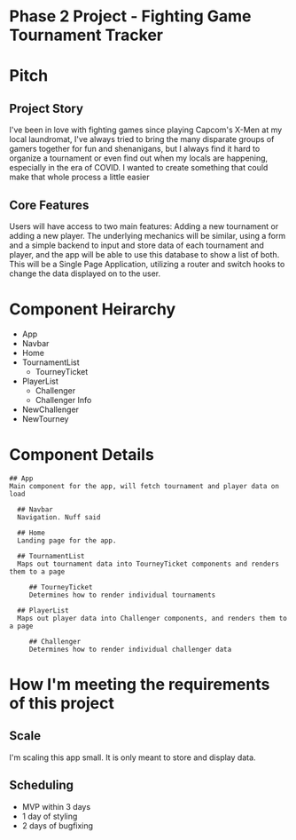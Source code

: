 # Phase 2 Project - Fighting Game Tournament Tracker

# Pitch
   ## Project Story
   I've been in love with fighting games since playing Capcom's X-Men at my local laundromat, I've always tried to bring the many disparate groups
   of gamers together for fun and shenanigans, but I always find it hard to organize a tournament or even find out when my locals are happening,
   especially in the era of COVID. I wanted to create something that could make that whole process a little easier
   
   ## Core Features
   Users will have access to two main features: Adding a new tournament or adding a new player. The underlying mechanics will be similar, using 
   a form and a simple backend to input and store data of each tournament and player, and the app will be able to use this database to show a list
   of both. This will be a Single Page Application, utilizing a router and switch hooks to change the data displayed on to the user.


# Component Heirarchy
- App
 - Navbar
 - Home
 - TournamentList
     - TourneyTicket
 - PlayerList
     - Challenger
     - Challenger Info
 - NewChallenger
 - NewTourney

 # Component Details
    ## App
    Main component for the app, will fetch tournament and player data on load

      ## Navbar
      Navigation. Nuff said

      ## Home
      Landing page for the app.

      ## TournamentList
      Maps out tournament data into TourneyTicket components and renders them to a page

         ## TourneyTicket
         Determines how to render individual tournaments

      ## PlayerList
      Maps out player data into Challenger components, and renders them to a page

         ## Challenger
         Determines how to render individual challenger data
         
# How I'm meeting the requirements of this project
   ## Scale
   I'm scaling this app small. It is only meant to store and display data.
   ## Scheduling
   - MVP within 3 days
   - 1 day of styling
   - 2 days of bugfixing
